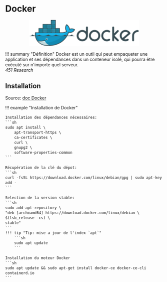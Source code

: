 # Docker
<center><img src="/img/logo_docker.png" width="350"/></td></center>

!!! summary "Définition"
    Docker est un outil qui peut empaqueter une application et ses dépendances dans un conteneur isolé, qui pourra être exécuté sur n'importe quel serveur.  
    *451 Research*


## Installation
Source: [doc Docker](https://docs.docker.com/engine/install/ubuntu/)

!!! example "Installation de Docker"

    Installation des dépendances nécessaires:
    ```sh
    sudo apt install \
        apt-transport-https \
        ca-certificates \
        curl \
        gnupg2 \
        software-properties-common
    ```

    Récupération de la clé du dépot:
    ```sh
    curl -fsSL https://download.docker.com/linux/debian/gpg | sudo apt-key add -
    ```

    Selection de la version stable:
    ```sh
    sudo add-apt-repository \
    "deb [arch=amd64] https://download.docker.com/linux/debian \
    $(lsb_release -cs) \
    stable" 
    ```
    !!! tip "Tip: mise a jour de l'index `apt`"
        ```sh
        sudo apt update
        ```

    Installation du moteur Docker
    ```sh
    sudo apt update && sudo apt-get install docker-ce docker-ce-cli containerd.io
    ```

